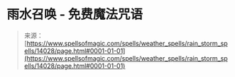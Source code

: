 <!--yml

category: 未分类

date: 2024-06-12 18:52:48

-->

# 雨水召唤 - 免费魔法咒语

> 来源：[https://www.spellsofmagic.com/spells/weather_spells/rain_storm_spells/14028/page.html#0001-01-01](https://www.spellsofmagic.com/spells/weather_spells/rain_storm_spells/14028/page.html#0001-01-01)

